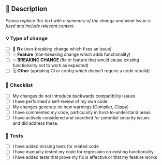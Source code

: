 ## 📇 Description

_Please replace this text with a summary of the change and what issue is fixed and include relevant context._

### 💡 Type of change

- [ ] 🐛 **Fix** (non-breaking change which fixes an issue)
- [ ] ✨ **Feature** (non-breaking change which adds functionality)
- [ ] 💥 **BREAKING CHANGE** (fix or feature that would cause existing functionality not to work as expected)
- [ ] 🗒️ **Other** (updating CI or config which doesn't require a code rebuild)

### 🚨 Checklist

- [ ] My changes do not introduce backwards compatibility issues
- [ ] I have performed a self-review of my own code
- [ ] My changes generate no new warnings (Compiler, Clippy)
- [ ] I have commented my code, particularly in hard-to-understand areas
- [ ] I have actively considered and searched for potential security issues and did address these.

### 🧪 Tests

- [ ] I have added missing tests for related code
- [ ] I have manually tested my code for regression on existing functionality
- [ ] I have added tests that prove my fix is effective or that my feature works

